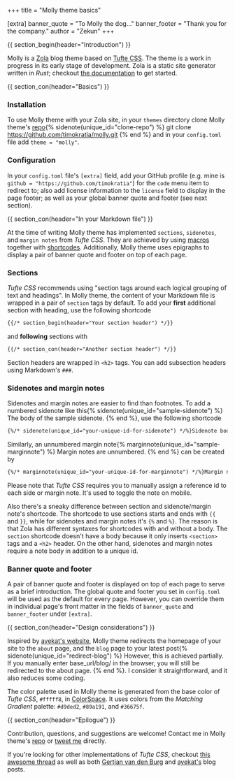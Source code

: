 +++
title = "Molly theme basics"

[extra]
banner_quote = "To Molly the dog..."
banner_footer = "Thank you for the company."
author = "Zekun"
+++

{{ section_begin(header="Introduction") }}

Molly is a [Zola](https://www.getzola.org/) blog theme based on [Tufte CSS](https://edwardtufte.github.io/tufte-css/).
The theme is a work in progress in its early stage of development.
Zola is a static site generator written in _Rust_;
checkout [the documentation](https://www.getzola.org/documentation/getting-started/installation/) to get started.

{{ section_con(header="Basics") }}

### Installation

To use Molly theme with your Zola site,
in your `themes` directory clone Molly theme's [repo](https://github.com/timokratia/timokratia.github.io.git){% sidenote(unique_id="clone-repo") %}
git clone https://github.com/timokratia/molly.git
{% end %}
and in your `config.toml` file add `theme = "molly"`.

### Configuration

In your `config.toml` file's `[extra]` field,
add your GitHub profile (e.g. mine is `github = "https://github.com/timokratia"`) for the `code` menu item to redirect to;
also add license information to the `license` field to display in the page footer;
as well as your global banner quote and footer (see next section).

{{ section_con(header="In your Markdown file") }}

At the time of writing Molly theme has implemented `sections`, `sidenotes`, and `margin notes` from _Tufte CSS_.
They are achieved by using [macros](https://tera.netlify.com/docs/templates/#macros) together with [shortcodes](https://www.getzola.org/documentation/content/shortcodes/).
Additionally, Molly theme uses epigraphs to display a pair of banner quote and footer on top of each page.

### Sections

_Tufte CSS_ recommends using "section tags around each logical grouping of text and headings".
In Molly theme, the content of your Markdown file is wrapped in a pair of `section` tags by default.
To add your __first__ additional section with heading, use the following shortcode

```txt
{{/* section_begin(header="Your section header") */}}
```

and __following__ sections with

```txt
{{/* section_con(header="Another section header") */}}
```

Section headers are wrapped in `<h2>` tags.
You can add subsection headers using Markdown's `###`.

### Sidenotes and margin notes


Sidenotes and margin notes are easier to find than footnotes.
To add a numbered sidenote like this{% sidenote(unique_id="sample-sidenote") %}
The body of the sample sidenote.
{% end %},
use the following shortcode

```txt
{%/* sidenote(unique_id="your-unique-id-for-sidenote") */%}Sidenote body{%/* end */%}
```

Similarly, an unnumbered margin note{% marginnote(unique_id="sample-marginnote") %}
Margin notes are unnumbered.
{% end %} can be created by

```txt
{%/* marginnote(unique_id="your-unique-id-for-marginnote") */%}Margin note body{%/* end */%}
```

Please note that _Tufte CSS_ requires you to manually assign a reference id to each side or margin note.
It's used to toggle the note on mobile.

Also there's a sneaky difference between section and sidenote/margin note's shortcode.
The shortcode to use sections starts and ends with `{{` and `}}`,
while for sidenotes and margin notes it's `{%` and `%}`.
The reason is that Zola has different syntaxes for shortcodes with and without a body.
The `section` shortcode doesn't have a body because it only inserts `<section>` tags and a `<h2>` header.
On the other hand, sidenotes and margin notes require a note body in addition to a unique id.

### Banner quote and footer

A pair of banner quote and footer is displayed on top of each page to serve as a brief introduction.
The global quote and footer you set in `config.toml` will be used as the default for every page.
However, you can override them in individual page's front matter in the fields of
`banner_quote` and `banner_footer` under `[extra]`.

{{ section_con(header="Design considerations") }}

Inspired by [ayekat's website](http://ayekat.ch/),
Molly theme redirects the homepage of your site to the `about` page,
and the `blog` page to your latest post{% sidenote(unique_id="redirect-blog") %}
However, this is achieved partially.
If you manually enter base_url/blog/ in the browser, you will still be redirected to the about page.
{% end %}.
I consider it straightforward, and it also reduces some coding.

The color palette used in Molly theme is generated from the base color of _Tufte CSS_, `#fffff8`, in [ColorSpace](https://mycolor.space/).
It uses colors from the _Matching Gradient_ palette:
`#d9ded2`, `#89a191`, and `#36675f`.

{{ section_con(header="Epilogue") }}

Contribution, questions, and suggestions are welcome!
Contact me in Molly theme's [repo](https://github.com/timokratia/molly.git) or [tweet me](https://twitter.com/intent/tweet?screen_name=Timokratia&ref_src=twsrc%5Etfw) directly.

If you're looking for other implementations of _Tufte CSS_,
checkout [this awesome thread](https://github.com/edwardtufte/tufte-css/issues/26)
as well as both [Gertjan van den Burg](https://gertjanvandenburg.com/blog/how_i_made/) and [ayekat's](http://ayekat.ch/blog/tufte-css)
blog posts.
